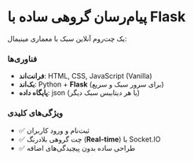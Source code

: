 # پیام‌رسان گروهی ساده با Flask  

یک چت‌روم آنلاین سبک با معماری مینیمال:  

### **فناوری‌ها**  
- **فرانت‌اند**: HTML, CSS, JavaScript (Vanilla)  
- **بک‌اند**: Python + **Flask** (برای سرور سبک و سریع)  
- **پایگاه داده**: json (یا هر دیتابیس سبک دیگر)  

### **ویژگی‌های کلیدی**  
- ✅ ثبت‌نام و ورود کاربران  
- ✅ چت گروهی بلادرنگ (**Real-time**) با Socket.IO  
- ✅ طراحی ساده بدون پیچیدگی‌های اضافه  

